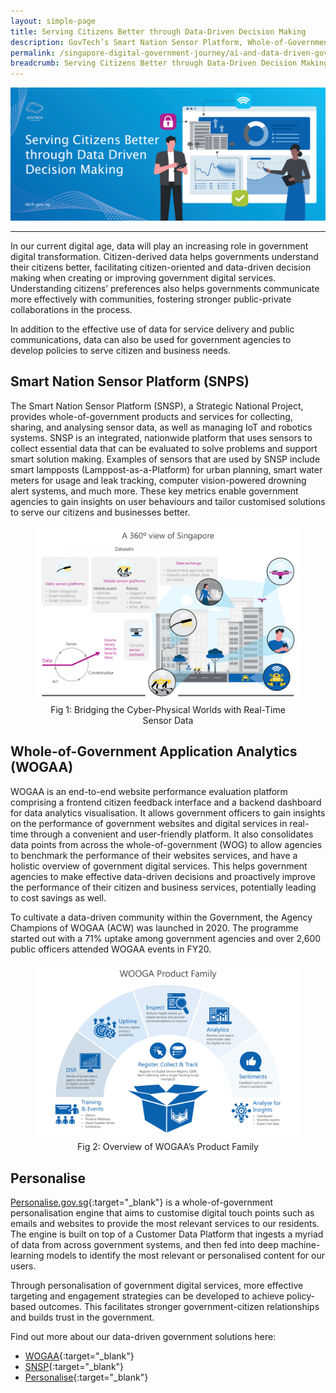 ```yaml
---
layout: simple-page
title: Serving Citizens Better through Data-Driven Decision Making
description: GovTech’s Smart Nation Sensor Platform, Whole-of-Government Application Analytics and Personalise tech enable us to serve our citizens and businesses with data-driven solutions.
permalink: /singapore-digital-government-journey/ai-and-data-driven-government/serving-citizens-better-through-data-driven-decision-making
breadcrumb: Serving Citizens Better through Data-Driven Decision Making
---
```


![Serving Citizens Better through Data-Driven Decision Making](/images/digital-transformation/Serving_Citizens_Better_through_Data_Driven_Decision_Making_Banner.png)

---

In our current digital age, data will play an increasing role in government digital transformation. Citizen-derived data helps governments understand their citizens better, facilitating citizen-oriented and data-driven decision making when creating or improving government digital services. Understanding citizens’ preferences also helps governments communicate more effectively with communities, fostering stronger public-private collaborations in the process. 

In addition to the effective use of data for service delivery and public communications, data can also be used for government agencies to develop policies to serve citizen and business needs. 

## Smart Nation Sensor Platform (SNPS)

The Smart Nation Sensor Platform (SNSP), a Strategic National Project, provides whole-of-government products and services for collecting, sharing, and analysing sensor data, as well as managing IoT and robotics systems. SNSP is an integrated, nationwide platform that uses sensors to collect essential data that can be evaluated to solve problems and support smart solution making. Examples of sensors that are used by SNSP include smart lampposts (Lamppost-as-a-Platform) for urban planning, smart water meters for usage and leak tracking, computer vision-powered drowning alert systems, and much more. These key metrics enable government agencies to gain insights on user behaviours and tailor customised solutions to serve our citizens and businesses better. 

<figure style="text-align: center">
  <img
    src="/images/digital-transformation/Fig_1_Serving.png" 
    alt="Fig 1: Bridging the Cyber-Physical Worlds with Real-Time Sensor Data"
  />
  <figcaption>Fig 1: Bridging the Cyber-Physical Worlds with Real-Time Sensor Data</figcaption>
</figure>

## Whole-of-Government Application Analytics (WOGAA)

WOGAA is an end-to-end website performance evaluation platform comprising a frontend citizen feedback interface and a backend dashboard for data analytics visualisation. It allows government officers to gain insights on the performance of government websites and digital services in real-time through a convenient and user-friendly platform. It also consolidates data points from across the whole-of-government (WOG) to allow agencies to benchmark the performance of their websites services, and have a holistic overview of government digital services. This helps government agencies to make effective data-driven decisions and proactively improve the performance of their citizen and business services, potentially leading to cost savings as well.

To cultivate a data-driven community within the Government, the Agency Champions of WOGAA (ACW) was launched in 2020. The programme started out with a 71% uptake among government agencies and over 2,600 public officers attended WOGAA events in FY20.

<figure style="text-align: center">
  <img
    src="/images/digital-transformation/Fig_2_Serving.png" 
    alt="Fig 2: Overview of WOGAA’s Product Family"
  />
  <figcaption>Fig 2: Overview of WOGAA’s Product Family</figcaption>
</figure>

## Personalise 

[Personalise.gov.sg](https://personalise.gov.sg/){:target="_blank"} is a whole-of-government personalisation engine that aims to customise digital touch points such as emails and websites to provide the most relevant services to our residents. The engine is built on top of a Customer Data Platform that ingests a myriad of data from across government systems, and then fed into deep machine-learning models to identify the most relevant or personalised content for our users.

Through personalisation of government digital services, more effective targeting and engagement strategies can be developed to achieve policy-based outcomes. This facilitates stronger government-citizen relationships and builds trust in the government.

Find out more about our data-driven government solutions here:
*	[WOGAA](https://www.developer.tech.gov.sg/technologies/analytics/wogaa.html){:target="_blank"}
*	[SNSP](https://www.tech.gov.sg/products-and-services/smart-nation-sensor-platform/){:target="_blank"}
*	[Personalise](https://www.developer.tech.gov.sg/technologies/analytics/personalise.html){:target="_blank"}

